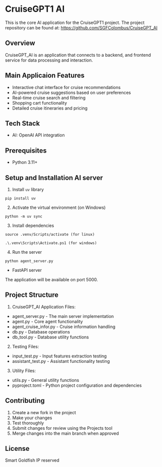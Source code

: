 
# CruiseGPT1 AI

This is the core AI application for the CruiseGPT1 project. The project repository can be found at: https://github.com/SGFColombus/CruiseGPT_AI

## Overview

CruiseGPT_AI is an application that connects to a backend, and frontend service for data processing and interaction.

## Main Applicaion Features

- Interactive chat interface for cruise recommendations
- AI-powered cruise suggestions based on user preferences
- Real-time cruise search and filtering
- Shopping cart functionality
- Detailed cruise itineraries and pricing

## Tech Stack

- AI: OpenAI API integration

## Prerequisites

- Python 3.11+

## Setup and Installation AI server
1. Install `uv` library
```
pip install uv
```
2. Activate the virtual environment (on Windows)
```
python -m uv sync
```
3. Install dependencies
```
source .venv/Scripts/activate (for linux)
```
```
.\.venv\Scripts\Activate.ps1 (for windows)
```
4. Run the server
```
python agent_server.py
```

- FastAPI server

The application will be available on port 5000.

## Project Structure

1. CruiseGPT_AI Application Files:
- agent_server.py - The main server implementation
- agent.py - Core agent functionality
- agent_cruise_infor.py - Cruise information handling
- db.py - Database operations
- db_tool.py - Database utility functions

2. Testing Files:
- input_test.py - Input features extraction testing
- assistant_test.py - Assistant functionality testing

3. Utility Files:
- utils.py - General utility functions
- pyproject.toml - Python project configuration and dependencies

## Contributing

1. Create a new fork in the project
2. Make your changes
3. Test thoroughly
4. Submit changes for review using the Projects tool
5. Merge changes into the main branch when approved

## License

Smart Goldfish IP reserved

